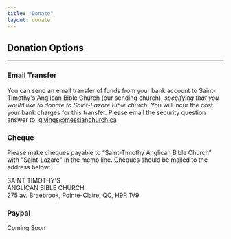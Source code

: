 ```yaml
---
title: "Donate"
layout: donate
---
```

## Donation Options
----
### Email Transfer

You can send an email transfer of funds from your bank account to Saint-Timothy's Anglican Bible Church (our sending church), *specifying that you would like to donate to Saint-Lazare Bible church*. You will incur the cost your bank charges for this transfer. Please email the security question answer to: givings@messiahchurch.ca

### Cheque

Please make cheques payable to “Saint-Timothy Anglican Bible Church” with "Saint-Lazare" in the memo line.  Cheques should be mailed to the address below:

SAINT TIMOTHY'S  
ANGLICAN BIBLE CHURCH  
275 av. Braebrook, Pointe-Claire, QC, H9R 1V9  

### Paypal

Coming Soon